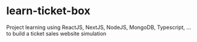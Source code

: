 # learn-ticket-box
Project learning using ReactJS, NextJS, NodeJS, MongoDB, Typescript, ... to build a ticket sales website simulation
